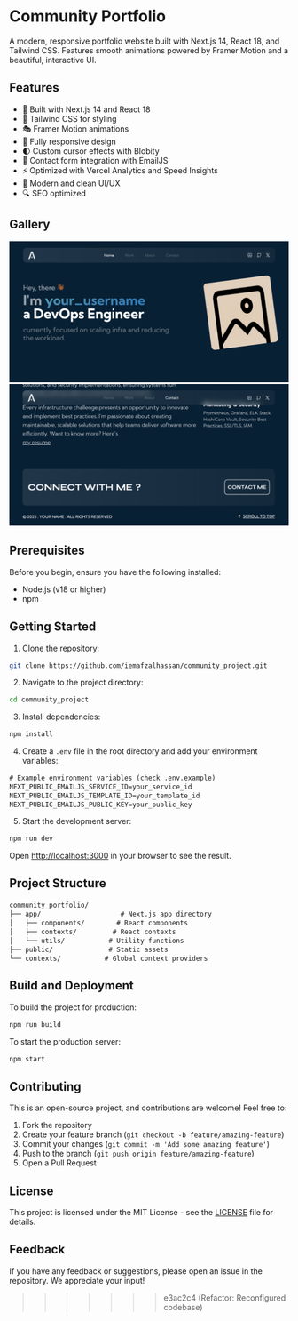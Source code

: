 
# Community Portfolio

A modern, responsive portfolio website built with Next.js 14, React 18, and Tailwind CSS. Features smooth animations powered by Framer Motion and a beautiful, interactive UI.

## Features

- 🚀 Built with Next.js 14 and React 18
- 💨 Tailwind CSS for styling
- 🎭 Framer Motion animations
- 📱 Fully responsive design
- 🌓 Custom cursor effects with Blobity
- 📧 Contact form integration with EmailJS
- ⚡ Optimized with Vercel Analytics and Speed Insights
- 🎨 Modern and clean UI/UX
- 🔍 SEO optimized

## Gallery

![Portfolio Screenshot1](./community_project_demo_1.png)
![Portfolio Screenshot2](./community_project_demo_2.png)

## Prerequisites

Before you begin, ensure you have the following installed:
- Node.js (v18 or higher)
- npm

## Getting Started

1. Clone the repository:
```bash
git clone https://github.com/iemafzalhassan/community_project.git
```

2. Navigate to the project directory:
```bash
cd community_project
```

3. Install dependencies:
```bash
npm install
```

4. Create a `.env` file in the root directory and add your environment variables:
```env
# Example environment variables (check .env.example)
NEXT_PUBLIC_EMAILJS_SERVICE_ID=your_service_id
NEXT_PUBLIC_EMAILJS_TEMPLATE_ID=your_template_id
NEXT_PUBLIC_EMAILJS_PUBLIC_KEY=your_public_key
```

5. Start the development server:
```bash
npm run dev
```

Open [http://localhost:3000](http://localhost:3000) in your browser to see the result.

## Project Structure

```
community_portfolio/
├── app/                    # Next.js app directory
│   ├── components/        # React components
│   ├── contexts/         # React contexts
│   └── utils/           # Utility functions
├── public/              # Static assets
└── contexts/           # Global context providers
```

## Build and Deployment

To build the project for production:

```bash
npm run build
```

To start the production server:

```bash
npm start
```

## Contributing

This is an open-source project, and contributions are welcome! Feel free to:
1. Fork the repository
2. Create your feature branch (`git checkout -b feature/amazing-feature`)
3. Commit your changes (`git commit -m 'Add some amazing feature'`)
4. Push to the branch (`git push origin feature/amazing-feature`)
5. Open a Pull Request

## License

This project is licensed under the MIT License - see the [LICENSE](LICENSE) file for details.

## Feedback

If you have any feedback or suggestions, please open an issue in the repository. We appreciate your input!
>>>>>>> e3ac2c4 (Refactor: Reconfigured codebase)